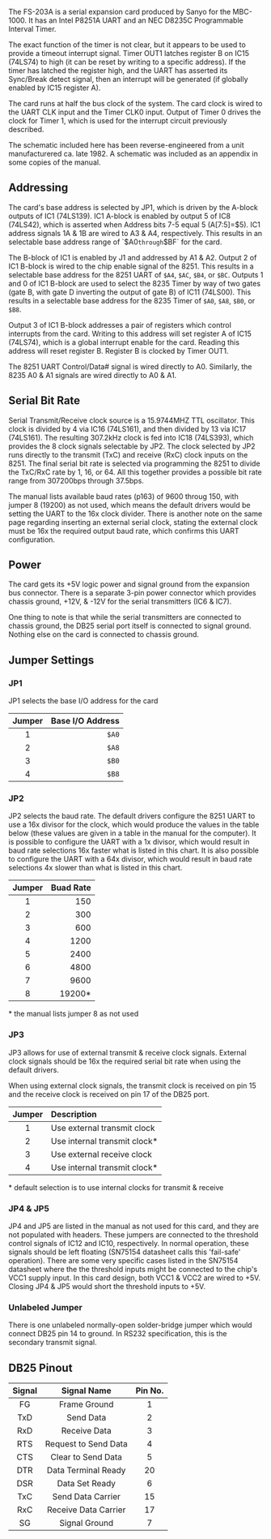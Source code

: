 The FS-203A is a serial expansion card produced by Sanyo for the MBC-1000. It has an Intel P8251A UART and an NEC D8235C Programmable Interval Timer. 

The exact function of the timer is not clear, but it appears to be used to provide a timeout interrupt signal. Timer OUT1 latches register B on IC15 (74LS74) to high (it can be reset by writing to a specific address). If the timer has latched the register high, and the UART has asserted its Sync/Break detect signal, then an interrupt will be generated (if globally enabled by IC15 register A).

The card runs at half the bus clock of the system. The card clock is wired to the UART CLK input and the Timer CLK0 input. Output of Timer 0 drives the clock for Timer 1, which is used for the interrupt circuit previously described.

The schematic included here has been reverse-engineered from a unit manufacturered ca. late 1982. A schematic was included as an appendix in some copies of the manual.

## Addressing
The card's base address is selected by JP1, which is driven by the A-block outputs of IC1 (74LS139). IC1 A-block is enabled by output 5 of IC8 (74LS42), which is asserted when Address bits 7-5 equal 5 (A[7:5]=$5). IC1 address signals 1A & 1B are wired to A3 & A4, respectively. This results in an selectable base address range of `$A0` through `$BF` for the card. 

The B-block of IC1 is enabled by J1 and addressed by A1 & A2. Output 2 of IC1 B-block is wired to the chip enable signal of the 8251. This results in a selectable base address for the 8251 UART of `$A4`, `$AC`, `$B4`, or `$BC`. Outputs 1 and 0 of IC1 B-block are used to select the 8235 Timer by way of two gates (gate B, with gate D inverting the output of gate B) of IC11 (74LS00). This results in a selectable base address for the 8235 Timer of `$A0`, `$A8`, `$B0`, or `$B8`.

Output 3 of IC1 B-block addresses a pair of registers which control interrupts from the card. Writing to this address will set register A of IC15 (74LS74), which is a global interrupt enable for the card. Reading this address will reset register B. Register B is clocked by Timer OUT1.

The 8251 UART Control/Data# signal is wired directly to A0. Similarly, the 8235 A0 & A1 signals are wired directly to A0 & A1. 

## Serial Bit Rate
Serial Transmit/Receive clock source is a 15.9744MHZ TTL oscillator. This clock is divided by 4 via IC16 (74LS161), and then divided by 13 via IC17 (74LS161). The resulting 307.2kHz clock is fed into IC18 (74LS393), which provides the 8 clock signals selectable by JP2. The clock selected by JP2 runs directly to the transmit (TxC) and receive (RxC) clock inputs on the 8251. The final serial bit rate is selected via programming the 8251 to divide the TxC/RxC rate by 1, 16, or 64. All this together provides a possible bit rate range from 307200bps through 37.5bps.

The manual lists available baud rates (p163) of 9600 throug 150, with jumper 8 (19200) as not used, which means the default drivers would be setting the UART to the 16x clock divider. There is another note on the same page regarding inserting an external serial clock, stating the external clock must be 16x the required output baud rate, which confirms this UART configuration. 

## Power
The card gets its +5V logic power and signal ground from the expansion bus connector. There is a separate 3-pin power connector which provides chassis ground, +12V, & -12V for the serial transmitters (IC6 & IC7).

One thing to note is that while the serial transmitters are connected to chassis ground, the DB25 serial port itself is connected to signal ground. Nothing else on the card is connected to chassis ground. 

## Jumper Settings

### JP1
JP1 selects the base I/O address for the card

| Jumper | Base I/O Address |
| :---:  | ---: |
| 1 | `$A0` |
| 2 | `$A8` |
| 3 | `$B0` |
| 4 | `$B8` |

### JP2
JP2 selects the baud rate. The default drivers configure the 8251 UART to use a 16x divisor for the clock, which would produce the values in the table below (these values are given in a table in the manual for the computer). It is possible to configure the UART with a 1x divisor, which would result in baud rate selections 16x faster what is listed in this chart. It is also possible to configure the UART with a 64x divisor, which would result in baud rate selections 4x slower than what is listed in this chart.

| Jumper | Buad Rate |
| :---: | ---: |
| 1 | 150 |
| 2 | 300 | 
| 3 | 600 | 
| 4 | 1200 |
| 5 | 2400 | 
| 6 | 4800 |
| 7 | 9600 |
| 8 | 19200\* |

\* the manual lists jumper 8 as not used

### JP3
JP3 allows for use of external transmit & receive clock signals. External clock signals should be 16x the required serial bit rate when using the default drivers. 

When using external clock signals, the transmit clock is received on pin 15 and the receive clock is received on pin 17 of the DB25 port.

| Jumper | Description |
| :---: | :--- |
| 1 | Use external transmit clock |
| 2 | Use internal transmit clock\* |
| 3 | Use external receive clock |
| 4 | Use internal transmit clock\* |

\* default selection is to use internal clocks for transmit & receive

### JP4 & JP5
JP4 and JP5 are listed in the manual as not used for this card, and they are not populated with headers. These jumpers are connected to the threshold control signals of IC12 and IC10, respectively. In normal operation, these signals should be left floating (SN75154 datasheet calls this 'fail-safe' operation). There are some very specific cases listed in the SN75154 datasheet where the the threshold inputs might be connected to the chip's VCC1 supply input. In this card design, both VCC1 & VCC2 are wired to +5V. Closing JP4 & JP5 would short the threshold inputs to +5V.

### Unlabeled Jumper
There is one unlabeled normally-open solder-bridge jumper which would connect DB25 pin 14 to ground. In RS232 specification, this is the secondary transmit signal. 

## DB25 Pinout

| Signal | Signal Name          | Pin No.   |
| :---:  | :---:                | :---:     |
| FG     | Frame Ground         | 1         |
| TxD    | Send Data            | 2         |
| RxD    | Receive Data         | 3         |
| RTS    | Request to Send Data | 4         |
| CTS    | Clear to Send Data   | 5         |
| DTR    | Data Terminal Ready  | 20        | 
| DSR    | Data Set Ready       | 6         |
| TxC    | Send Data Carrier    | 15        |
| RxC    | Receive Data Carrier | 17        |
| SG     | Signal Ground        | 7         |